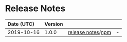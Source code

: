 # Release Notes

| Date (UTC) | Version |  |  |
| :-- | :-- | :--: | :-- |
2019-10-16 | 1.0.0 | [release notes](v1.0.0/README.md)/[npm](https://www.npmjs.com/package/@dagonmetric/ng-log-facebook-analytics/v/1.1.0) | - |
